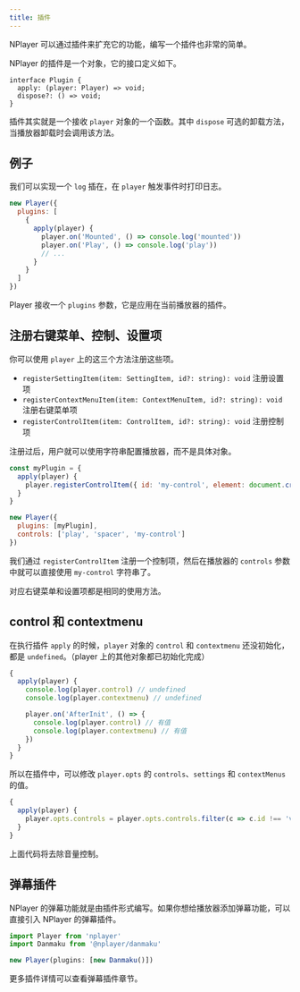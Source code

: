 ```yaml
---
title: 插件
---
```


NPlayer 可以通过插件来扩充它的功能，编写一个插件也非常的简单。

NPlayer 的插件是一个对象，它的接口定义如下。

```tyescript
interface Plugin {
  apply: (player: Player) => void;
  dispose?: () => void;
}
```

插件其实就是一个接收 `player` 对象的一个函数。其中 `dispose` 可选的卸载方法，当播放器卸载时会调用该方法。

## 例子

我们可以实现一个 `log` 插在，在 `player` 触发事件时打印日志。

```js
new Player({
  plugins: [
    {
      apply(player) {
        player.on('Mounted', () => console.log('mounted'))
        player.on('Play', () => console.log('play'))
        // ...
      }
    }
  ]
})
```

Player 接收一个 `plugins` 参数，它是应用在当前播放器的插件。

## 注册右键菜单、控制、设置项

你可以使用 `player` 上的这三个方法注册这些项。

- `registerSettingItem(item: SettingItem, id?: string): void` 注册设置项
- `registerContextMenuItem(item: ContextMenuItem, id?: string): void` 注册右键菜单项
- `registerControlItem(item: ControlItem, id?: string): void` 注册控制项

注册过后，用户就可以使用字符串配置播放器，而不是具体对象。

```js
const myPlugin = {
  apply(player) {
    player.registerControlItem({ id: 'my-control', element: document.createElement('input') })
  }
}

new Player({
  plugins: [myPlugin],
  controls: ['play', 'spacer', 'my-control']
})
```

我们通过 `registerControlItem` 注册一个控制项，然后在播放器的 `controls` 参数中就可以直接使用 `my-control` 字符串了。

对应右键菜单和设置项都是相同的使用方法。

## control 和 contextmenu

在执行插件 `apply` 的时候，`player` 对象的 `control` 和 `contextmenu` 还没初始化，都是 `undefined`。（player 上的其他对象都已初始化完成）

```js
{
  apply(player) {
    console.log(player.control) // undefined
    console.log(player.contextmenu) // undefined

    player.on('AfterInit', () => {
      console.log(player.control) // 有值
      console.log(player.contextmenu) // 有值
    })
  }
}
```

所以在插件中，可以修改 `player.opts` 的 `controls`、`settings` 和 `contextMenus` 的值。

```js
{
  apply(player) {
    player.opts.controls = player.opts.controls.filter(c => c.id !== 'volume')
  }
}
```

上面代码将去除音量控制。

## 弹幕插件

NPlayer 的弹幕功能就是由插件形式编写。如果你想给播放器添加弹幕功能，可以直接引入 NPlayer 的弹幕插件。

```js
import Player from 'nplayer'
import Danmaku from '@nplayer/danmaku'

new Player(plugins: [new Danmaku()])
```

更多插件详情可以查看弹幕插件章节。
